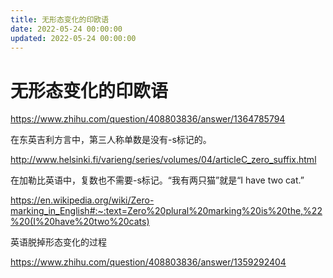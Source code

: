 ```yaml
---
title: 无形态变化的印欧语
date: 2022-05-24 00:00:00
updated: 2022-05-24 00:00:00
---
```


# 无形态变化的印欧语

https://www.zhihu.com/question/408803836/answer/1364785794

在东英吉利方言中，第三人称单数是没有-s标记的。

http://www.helsinki.fi/varieng/series/volumes/04/articleC_zero_suffix.html

在加勒比英语中，复数也不需要-s标记。“我有两只猫”就是“I have two cat.”

https://en.wikipedia.org/wiki/Zero-marking_in_English#:~:text=Zero%20plural%20marking%20is%20the,%22%20(I%20have%20two%20cats)

英语脱掉形态变化的过程

https://www.zhihu.com/question/408803836/answer/1359292404

